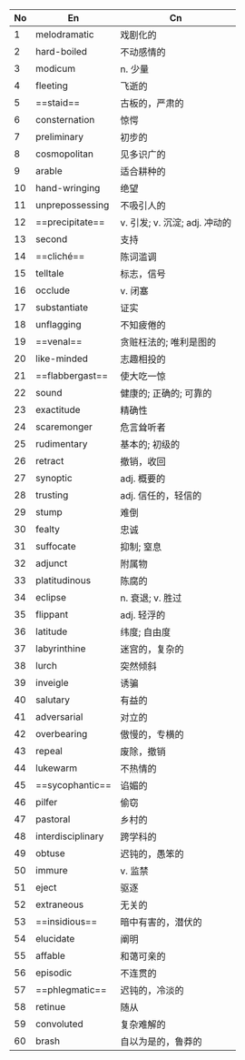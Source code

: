 
| No  | En                | Cn                     |
| --- | ----------------- | ---------------------- |
| 1   | melodramatic      | 戏剧化的                   |
| 2   | hard-boiled       | 不动感情的                  |
| 3   | modicum           | n. 少量                  |
| 4   | fleeting          | 飞逝的                    |
| 5   | ==staid==         | 古板的，严肃的                |
| 6   | consternation     | 惊愕                     |
| 7   | preliminary       | 初步的                    |
| 8   | cosmopolitan      | 见多识广的                  |
| 9   | arable            | 适合耕种的                  |
| 10  | hand-wringing     | 绝望                     |
| 11  | unprepossessing   | 不吸引人的                  |
| 12  | ==precipitate==   | v. 引发; v. 沉淀; adj. 冲动的 |
| 13  | second            | 支持                     |
| 14  | ==cliché==        | 陈词滥调                   |
| 15  | telltale          | 标志，信号                  |
| 16  | occlude           | v. 闭塞                  |
| 17  | substantiate      | 证实                     |
| 18  | unflagging        | 不知疲倦的                  |
| 19  | ==venal==         | 贪赃枉法的; 唯利是图的           |
| 20  | like-minded       | 志趣相投的                  |
| 21  | ==flabbergast==   | 使大吃一惊                  |
| 22  | sound             | 健康的; 正确的; 可靠的          |
| 23  | exactitude        | 精确性                    |
| 24  | scaremonger       | 危言耸听者                  |
| 25  | rudimentary       | 基本的; 初级的               |
| 26  | retract           | 撤销，收回                  |
| 27  | synoptic          | adj. 概要的               |
| 28  | trusting          | adj. 信任的，轻信的           |
| 29  | stump             | 难倒                     |
| 30  | fealty            | 忠诚                     |
| 31  | suffocate         | 抑制; 窒息                 |
| 32  | adjunct           | 附属物                    |
| 33  | platitudinous     | 陈腐的                    |
| 34  | eclipse           | n. 衰退; v. 胜过           |
| 35  | flippant          | adj. 轻浮的               |
| 36  | latitude          | 纬度; 自由度                |
| 37  | labyrinthine      | 迷宫的，复杂的                |
| 38  | lurch             | 突然倾斜                   |
| 39  | inveigle          | 诱骗                     |
| 40  | salutary          | 有益的                    |
| 41  | adversarial       | 对立的                    |
| 42  | overbearing       | 傲慢的，专横的                |
| 43  | repeal            | 废除，撤销                  |
| 44  | lukewarm          | 不热情的                   |
| 45  | ==sycophantic==   | 谄媚的                    |
| 46  | pilfer            | 偷窃                     |
| 47  | pastoral          | 乡村的                    |
| 48  | interdisciplinary | 跨学科的                   |
| 49  | obtuse            | 迟钝的，愚笨的                |
| 50  | immure            | v. 监禁                  |
| 51  | eject             | 驱逐                     |
| 52  | extraneous        | 无关的                    |
| 53  | ==insidious==     | 暗中有害的，潜伏的              |
| 54  | elucidate         | 阐明                     |
| 55  | affable           | 和蔼可亲的                  |
| 56  | episodic          | 不连贯的                   |
| 57  | ==phlegmatic==    | 迟钝的，冷淡的                |
| 58  | retinue           | 随从                     |
| 59  | convoluted        | 复杂难解的                  |
| 60  | brash             | 自以为是的，鲁莽的              |
